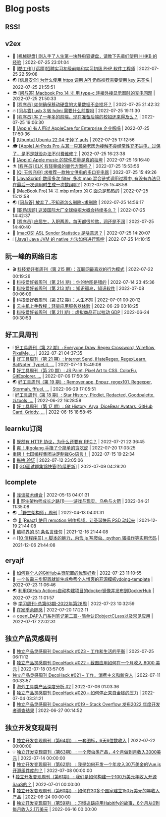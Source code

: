 # Blog posts
## RSS!



## v2ex

<!-- v2ex:START  -->
- 🫶 [[机械键盘] 刚入手了人生第一块静电容键盘，请教下先辈们使用 HHKB 的经验](https://www.v2ex.com/t/868681#reply0) | 2022-07-25 23:01:04 
- 🧰 [[酷工作] [远程]招聘实习初级前端和实习初级 PHP 软件工程师](https://www.v2ex.com/t/868680#reply0) | 2022-07-25 22:59:08 
- 🌏 [[信息安全] 为什么使用 https 调用 API 仍然推荐需要使用 key 来签名](https://www.v2ex.com/t/868678#reply4) | 2022-07-25 21:55:51 
- 😎 [[问与答] Macbook Pro 14 寸 用 type-c 连接外接显示器时的充电问题](https://www.v2ex.com/t/868677#reply0) | 2022-07-25 21:50:33 
- 💂 [[程序员] 如何确保移动硬盘的大量数据不会损坏？](https://www.v2ex.com/t/868676#reply12) | 2022-07-25 21:42:32 
- 🔥 [[问与答] usb 3 转 hdmi 需要什么前提吗](https://www.v2ex.com/t/868675#reply3) | 2022-07-25 19:11:30 
- 🦅 [[程序员] 写了一年多的前端，现在准备后端的校招还来得及么？](https://www.v2ex.com/t/868674#reply4) | 2022-07-25 19:06:30 
- 🙉 [[Apple] 有人用过 AppleCare for Enterprise 企业版吗](https://www.v2ex.com/t/868672#reply1) | 2022-07-25 17:50:36 
- 💫 [[Ubuntu] Ubuntu 22.04 干掉了 aufs](https://www.v2ex.com/t/868671#reply1) | 2022-07-25 17:12:56 
- 🎓 [[Apple] AirPods Pro 左耳一只耳朵老因为接触不良经常性充不进电，过保了，是不是就没办法不付费维修？](https://www.v2ex.com/t/868669#reply2) | 2022-07-25 16:23:38 
- 🗽 [[Apple] Apple music 的软件质量是真的拉垮](https://www.v2ex.com/t/868668#reply9) | 2022-07-25 16:16:40 
- ⚗️ [[程序员] ELK 有轻量级的替代方案吗？](https://www.v2ex.com/t/868667#reply1) | 2022-07-25 15:53:56 
- 🦍 [[Qi 无线充电] 求推荐一款独立供电的多口充电器](https://www.v2ex.com/t/868666#reply4) | 2022-07-25 15:49:26 
- 🤩 [[JavaScript] 数组多次 filter, 多次 map 混合链式调用过程中, 有没有办法只在最后一次调用时生成一次数组呢?](https://www.v2ex.com/t/868665#reply7) | 2022-07-25 15:48:58 
- 🙉 [[MacBook Pro] 14 寸 mbp m1pro 的 C 面总是热热的](https://www.v2ex.com/t/868663#reply4) | 2022-07-25 15:12:58 
- 🌏 [[问与答] 放弃了..不知道怎么删除~求删除](https://www.v2ex.com/t/868662#reply1) | 2022-07-25 14:56:17 
- 🐘 [[职场话题] 这波国际大厂全球缩招大概会持续多久？](https://www.v2ex.com/t/868661#reply4) | 2022-07-25 14:42:37 
- 🧰 [[程序员] 应届生，入职两周，每天都很煎熬，润还是不润](https://www.v2ex.com/t/868660#reply19) | 2022-07-25 14:40:40 
- 💃 [[macOS] ASL Sender Statistics 是啥意思？](https://www.v2ex.com/t/868659#reply0) | 2022-07-25 14:20:07 
- 🕯 [[Java] Java JVM 的 native 方法如何进行监控](https://www.v2ex.com/t/868658#reply3) | 2022-07-25 14:10:15 <!-- v2ex:END -->

## 阮一峰的网络日志

<!-- ruanyf:START -->
- 🎬 [科技爱好者周刊（第 215 期）：互联网最喜欢的行为模式](http://www.ruanyifeng.com/blog/2022/07/weekly-issue-215.html) | 2022-07-22 00:19:26 
- 💄 [科技爱好者周刊（第 214 期）：你的地图是错的](http://www.ruanyifeng.com/blog/2022/07/weekly-issue-214.html) | 2022-07-14 23:45:36 
- 🐎 [科技爱好者周刊（第 213 期）：知识孤岛，知识软件](http://www.ruanyifeng.com/blog/2022/07/weekly-issue-213.html) | 2022-07-08 00:06:09 
- 🤔 [科技爱好者周刊（第 212 期）：人生不短](http://www.ruanyifeng.com/blog/2022/07/weekly-issue-212.html) | 2022-07-01 00:20:12 
- 🧠 [云主机上手教程：轻量应用服务器体验](http://www.ruanyifeng.com/blog/2022/06/cloud-server-getting-started-tutorial.html) | 2022-06-29 03:18:25 
- 🎃 [科技爱好者周刊（第 211 期）：虚拟商品可以拉动 GDP](http://www.ruanyifeng.com/blog/2022/06/weekly-issue-211.html) | 2022-06-24 00:30:53 <!-- ruanyf:END -->

## 好工具周刊

<!-- bestxtools:START -->
- 🕯 [好工具周刊（第 22 期）: Everyone Draw, Regex Cross­word, Wireflow, PixelMe, ...](https://discuss-cn.bestxtools.com/d/60/1) | 2022-07-21 04:37:35 
- 🦩 [好工具周刊（第 21 期）: Internxt Send, iHateRegex, RegexLearn, BatNoter, TypeLit, ...](https://discuss-cn.bestxtools.com/d/58/1) | 2022-07-13 15:49:08 
- 🦄 [好工具周刊（第 20 期）: JS Paint, Pixel Art to CSS, ColorFu, GitExplorer, ...](https://discuss-cn.bestxtools.com/d/57/1) | 2022-07-06 17:50:59 
- 🌏 [好工具周刊（第 19 期）: Remover.app, Enpuz, regex101, Regexper, Stormah, fffuel, ...](https://discuss-cn.bestxtools.com/d/56/1) | 2022-06-29 17:05:51 
- 🕯 [好工具周刊（第 18 期）: Star History, Picdiet, Redacted, Goodpalette, zi.tools, ...](https://discuss-cn.bestxtools.com/d/47/1) | 2022-06-22 16:28:58 
- 📝 [好工具周刊（第 17 期）: Git History, Arya, DiceBear Avatars, GitHub Card, Griddy, ...](https://discuss-cn.bestxtools.com/d/43/1) | 2022-06-15 18:58:45 <!-- bestxtools:END -->


## learnku订阅

<!-- learnku:START -->
- 🦅 [既然有 HTTP 协议，为什么还要有 RPC？](https://learnku.com/laravel/t/69972) | 2022-07-21 22:36:45 
- 🦅 [爽！用golang 手撸了个简单的贪吃蛇](https://learnku.com/articles/69912) | 2022-07-20 17:03:25 
-  [重磅！七国编程集团决定制裁Go语言！](https://learnku.com/articles/69766) | 2022-07-15 19:22:34 
- 🌈 [拖拽 验证](https://learnku.com/articles/69652) | 2022-07-12 23:05:06 
- 🧑‍🏫 [GO面试题集锦快答[持续更新]](https://learnku.com/articles/69250) | 2022-07-09 04:29:20 <!-- learnku:END -->



## lcomplete

<!-- lcomplete:START -->
- 🫶 [浅谈技术组合](http://codelc.com/post/essay/%E6%B5%85%E8%B0%88%E6%8A%80%E6%9C%AF%E7%BB%84%E5%90%88/) | 2022-05-13 04:01:31 
- 🧰 [🐒 野生架构师成长之路&lpar;1&rpar;——游戏与现实、乌龟与火箭](http://codelc.com/post/growup/s01/) | 2022-04-21 11:35:08 
- 🌏 [「野生架构师」周刊](http://codelc.com/post/essay/%E9%87%8E%E7%94%9F%E6%9E%B6%E6%9E%84%E5%B8%88%E5%91%A8%E5%88%8A%E4%BB%8B%E7%BB%8D/) | 2022-04-13 04:01:31 
- 😎 [🎄 [React] 使用 remotion 制作视频，让圣诞快乐 PSD 动起来](http://codelc.com/post/dev/js/remotion/) | 2021-12-19 21:44:08 
- 💂 [编程界的 51 条名言佳句](http://codelc.com/post/dev/thinking/quotes/) | 2021-12-16 21:44:08 
- 🔥 [[10 倍程序员] ⭐ 脚本的魅力，内含 js 写爬虫、python 骚操作等实用代码](http://codelc.com/post/dev/10x/script/) | 2021-12-06 21:44:08 <!-- lcomplete:END -->

## eryajf

<!-- eryajf:START -->
- 🫶 [如何将个人的GitHub主页配置的优雅好看](https://wiki.eryajf.net/pages/d195b4/) | 2022-07-23 11:10:55 
- 🧰 [一个仅需三步配置就能生成免费个人博客的开源模板vdoing-template](https://wiki.eryajf.net/pages/48e307/) | 2022-07-23 11:06:46 
- 🌏 [利用GitHub Actions自动构建项目的docker镜像并发布到DockerHub](https://wiki.eryajf.net/pages/5baf0a/) | 2022-07-23 11:01:57 
- 😎 [学习周刊-总第63期-2022年第28周](https://wiki.eryajf.net/pages/d2ea2c/) | 2022-07-23 10:32:59 
- 💂 [在家季余随感](https://wiki.eryajf.net/pages/e36842/) | 2022-07-20 17:22:11 
- 🔥 [openLDAP入门系列笔记第二篇--简单认识objectCLass以及常见应用](https://wiki.eryajf.net/pages/ea10fa/) | 2022-07-17 22:02:31 <!-- eryajf:END -->



## 独立产品灵感周刊

<!-- DecoHack:START -->
- 🦣 [独立产品灵感周刊 DecoHack #023 – 工作和生活的平衡](https://www.decohack.com/Post/802) | 2022-07-25 06:11:12 
- 🤡 [独立产品灵感周刊 DecoHack #022 – 截图应用如何在一个月收入 8000 美元](https://www.decohack.com/Post/774) | 2022-07-18 03:57:05 
-  [独立产品灵感周刊 DecoHack #021 – 工作、消费主义和新穷人](https://www.decohack.com/Post/753) | 2022-07-11 00:33:57 
- 🐲 [海外工具类产品深度分析 #2](https://www.decohack.com/Post/746) | 2022-07-06 01:03:36 
- 🦅 [独立产品灵感周刊 DecoHack #020 – 如何停止来自金钱的压力](https://www.decohack.com/Post/728) | 2022-07-04 03:31:21 
- 🧰 [独立产品灵感周刊 DecoHack #019 – Stack Overflow 发布2022 年度开发者调查结果](https://www.decohack.com/Post/699) | 2022-06-27 00:14:52 <!-- DecoHack:END -->

## 独立开发变现周刊

<!-- easyindie:START -->
- 💂 [独立开发变现周刊（第64期） : 一套图标，6天6位数收入](https://www.ezindie.com/weekly/issue-64) | 2022-07-22 00:00:00 
- 💡 [独立开发变现周刊（第63期） : 一个爬虫类产品，4个月做到月收入3000美元](https://www.ezindie.com/weekly/issue-63) | 2022-07-14 00:00:00 
- 🌋 [独立开发变现周刊（第62期） : 我是如何开发一个年收入30万美金的Vue.js开源组件库的？](https://www.ezindie.com/weekly/issue-62) | 2022-07-08 00:00:00 
- 🕴 [独立开发变现周刊（第61期） : 我们是如何构建一个100万美元年收入开源SaaS的？](https://www.ezindie.com/weekly/issue-61) | 2022-07-01 00:00:00 
- 🎊 [独立开发变现周刊（第60期） : 如何在30多个国家建立150万美元的年收入产品](https://www.ezindie.com/weekly/issue-60) | 2022-06-24 00:00:00 
- 🤔 [独立开发变现周刊（第59期） : 习惯追踪应用Habitify的故事，6个月从0到每月收入2.1万美元](https://www.ezindie.com/weekly/issue-59) | 2022-06-16 00:00:00 <!-- easyindie:END -->



